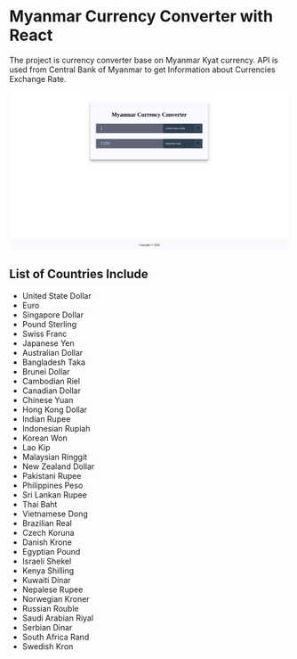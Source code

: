 # Myanmar Currency Converter with React

The project is currency converter base on Myanmar Kyat currency. API is used from Central Bank of Myanmar to get Information about Currencies Exchange Rate.

![Currency Conveter](./images/currency_converter.png)

## List of Countries Include

- United State Dollar
- Euro
- Singapore Dollar
- Pound Sterling
- Swiss Franc
- Japanese Yen
- Australian Dollar
- Bangladesh Taka
- Brunei Dollar
- Cambodian Riel
- Canadian Dollar
- Chinese Yuan
- Hong Kong Dollar
- Indian Rupee
- Indonesian Rupiah
- Korean Won
- Lao Kip
- Malaysian Ringgit
- New Zealand Dollar
- Pakistani Rupee
- Philippines Peso
- Sri Lankan Rupee
- Thai Baht
- Vietnamese Dong
- Brazilian Real
- Czech Koruna
- Danish Krone
- Egyptian Pound
- Israeli Shekel
- Kenya Shilling
- Kuwaiti Dinar
- Nepalese Rupee
- Norwegian Kroner
- Russian Rouble
- Saudi Arabian Riyal
- Serbian Dinar
- South Africa Rand
- Swedish Kron
